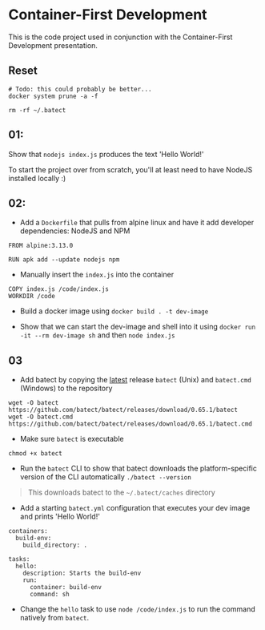 # Container-First Development
This is the code project used in conjunction with the Container-First
Development presentation.

## Reset
```
# Todo: this could probably be better...
docker system prune -a -f

rm -rf ~/.batect 
```

## 01:
Show that `nodejs index.js` produces the text 'Hello World!'

To start the project over from scratch, you'll at least need
to have NodeJS installed locally :)

## 02:
- Add a `Dockerfile` that pulls from alpine linux and have it
add developer dependencies: NodeJS and NPM
```
FROM alpine:3.13.0

RUN apk add --update nodejs npm
```
- Manually insert the `index.js` into the container
```
COPY index.js /code/index.js
WORKDIR /code
```

- Build a docker image using `docker build . -t dev-image`

- Show that we can start the dev-image and shell into it using
`docker run -it --rm dev-image sh` and then `node index.js`

## 03
- Add batect by copying the [latest](https://github.com/batect/batect/releases)
 release `batect` (Unix) and `batect.cmd` (Windows) to the repository
```
wget -O batect https://github.com/batect/batect/releases/download/0.65.1/batect
wget -O batect.cmd https://github.com/batect/batect/releases/download/0.65.1/batect.cmd
```

- Make sure `batect` is executable
```
chmod +x batect
```

- Run the `batect` CLI to show that batect downloads the platform-specific version
of the CLI automatically `./batect --version`
> This downloads batect to the `~/.batect/caches` directory

- Add a starting `batect.yml` configuration that executes your dev image and prints 'Hello World!'
```
containers:
  build-env:
    build_directory: .

tasks:
  hello:
    description: Starts the build-env
    run:
      container: build-env
      command: sh
```

- Change the `hello` task to use `node /code/index.js` to run the command natively from `batect`.


